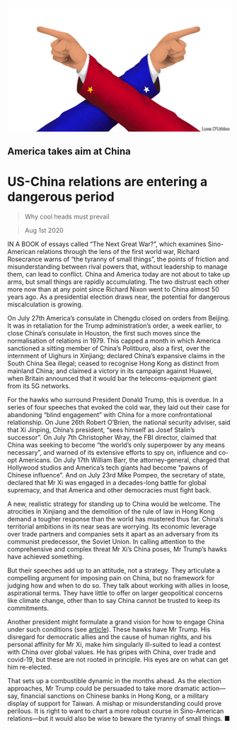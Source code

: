 ![](./images/20200801_LDD004_0.jpg)

## America takes aim at China

# US-China relations are entering a dangerous period

> Why cool heads must prevail

> Aug 1st 2020

IN A BOOK of essays called “The Next Great War?”, which examines Sino-American relations through the lens of the first world war, Richard Rosecrance warns of “the tyranny of small things”, the points of friction and misunderstanding between rival powers that, without leadership to manage them, can lead to conflict. China and America today are not about to take up arms, but small things are rapidly accumulating. The two distrust each other more now than at any point since Richard Nixon went to China almost 50 years ago. As a presidential election draws near, the potential for dangerous miscalculation is growing.

On July 27th America’s consulate in Chengdu closed on orders from Beijing. It was in retaliation for the Trump administration’s order, a week earlier, to close China’s consulate in Houston, the first such moves since the normalisation of relations in 1979. This capped a month in which America sanctioned a sitting member of China’s Politburo, also a first, over the internment of Uighurs in Xinjiang; declared China’s expansive claims in the South China Sea illegal; ceased to recognise Hong Kong as distinct from mainland China; and claimed a victory in its campaign against Huawei, when Britain announced that it would bar the telecoms-equipment giant from its 5G networks.

For the hawks who surround President Donald Trump, this is overdue. In a series of four speeches that evoked the cold war, they laid out their case for abandoning “blind engagement” with China for a more confrontational relationship. On June 26th Robert O’Brien, the national security adviser, said that Xi Jinping, China’s president, “sees himself as Josef Stalin’s successor”. On July 7th Christopher Wray, the FBI director, claimed that China was seeking to become “the world’s only superpower by any means necessary”, and warned of its extensive efforts to spy on, influence and co-opt Americans. On July 17th William Barr, the attorney-general, charged that Hollywood studios and America’s tech giants had become “pawns of Chinese influence”. And on July 23rd Mike Pompeo, the secretary of state, declared that Mr Xi was engaged in a decades-long battle for global supremacy, and that America and other democracies must fight back.

A new, realistic strategy for standing up to China would be welcome. The atrocities in Xinjiang and the demolition of the rule of law in Hong Kong demand a tougher response than the world has mustered thus far. China’s territorial ambitions in its near seas are worrying. Its economic leverage over trade partners and companies sets it apart as an adversary from its communist predecessor, the Soviet Union. In calling attention to the comprehensive and complex threat Mr Xi’s China poses, Mr Trump’s hawks have achieved something.

But their speeches add up to an attitude, not a strategy. They articulate a compelling argument for imposing pain on China, but no framework for judging how and when to do so. They talk about working with allies in loose, aspirational terms. They have little to offer on larger geopolitical concerns like climate change, other than to say China cannot be trusted to keep its commitments.

Another president might formulate a grand vision for how to engage China under such conditions (see [article](https://www.economist.com//united-states/2020/07/30/would-a-biden-administration-be-softer-than-trump-on-china)). These hawks have Mr Trump. His disregard for democratic allies and the cause of human rights, and his personal affinity for Mr Xi, make him singularly ill-suited to lead a contest with China over global values. He has gripes with China, over trade and covid-19, but these are not rooted in principle. His eyes are on what can get him re-elected.

That sets up a combustible dynamic in the months ahead. As the election approaches, Mr Trump could be persuaded to take more dramatic action—say, financial sanctions on Chinese banks in Hong Kong, or a military display of support for Taiwan. A mishap or misunderstanding could prove perilous. It is right to want to chart a more robust course in Sino-American relations—but it would also be wise to beware the tyranny of small things. ■